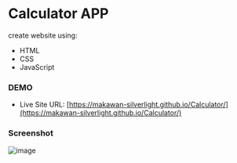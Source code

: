 # Calculator APP

create website using:
- HTML
- CSS
- JavaScript

### DEMO
- Live Site URL: [https://makawan-silverlight.github.io/Calculator/](https://makawan-silverlight.github.io/Calculator/)

### Screenshot

![image](https://github.com/user-attachments/assets/678ae78b-d087-4222-9e6e-4ff94a9998bb)
